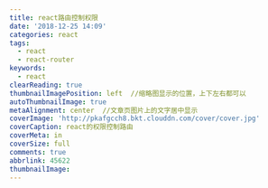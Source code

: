 ```yaml
---
title: react路由控制权限
date: '2018-12-25 14:09'
categories: react
tags:
  - react
  - react-router
keywords:
  - react
clearReading: true
thumbnailImagePosition: left  //缩略图显示的位置，上下左右都可以
autoThumbnailImage: true
metaAlignment: center  //文章页图片上的文字居中显示
coverImage: 'http://pkafgcch8.bkt.clouddn.com/cover/cover.jpg'
coverCaption: react的权限控制路由
coverMeta: in
coverSize: full
comments: true
abbrlink: 45622
thumbnailImage:
---
```

